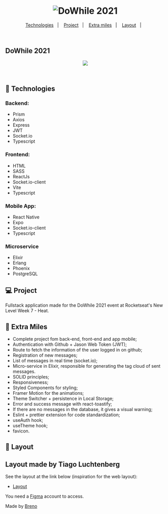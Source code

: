 <h1 align="center">
    <img alt="DoWhile 2021" title="DoWhile 2021" src="https://user-images.githubusercontent.com/67246528/138088560-ad0dfd1c-1dbb-447f-9642-a8f3008695a8.png" />
</h1>

<p align="center">
  <a href="#-technologies">Technologies</a>&nbsp;&nbsp;&nbsp;|&nbsp;&nbsp;&nbsp;
  <a href="#-project">Project</a>&nbsp;&nbsp;&nbsp;|&nbsp;&nbsp;&nbsp;
   <a href="#-Extra-miles">Extra miles</a>&nbsp;&nbsp;&nbsp;|&nbsp;&nbsp;&nbsp;
  <a href="#-layout">Layout</a>&nbsp;&nbsp;&nbsp;|&nbsp;&nbsp;&nbsp;
</p>

<br>

## DoWhile 2021

<p  align="center">
  <img src="https://user-images.githubusercontent.com/67246528/138088767-84309a13-0ca9-44d6-8df3-9bfb25731cb5.png"/>
</p>

<br>

## 🧪 Technologies 

### Backend:

- Prism 
- Axios 
- Express 
- JWT 
- Socket.io 
- Typescript 

### Frontend:

- HTML 
- SASS 
- ReactJs 
- Socket.io-client 
- Vite 
- Typescript 

### Mobile App:

- React Native 
- Expo 
- Socket.io-client 
- Typescript 

### Microservice

- Elixir
- Erlang
- Phoenix
- PostgreSQL

## 💻 Project

Fullstack application made for the DoWhile 2021 event at Rocketseat's New Level Week 7 - Heat.


## 🚀 Extra Miles 

- Complete project fom back-end, front-end and app mobile;
- Authentication with Github + Jason Web Token (JWT);
- Route to fetch the information of the user logged in on github;
- Registration of new messages;
- List of messages in real time (socket.io);
- Micro-service in Elixir, responsible for generating the tag cloud of sent messages.
- SOLID principles;
- Responsiveness;
- Styled Components for styling;
- Framer Motion for the animations;
- Theme Switcher + persistence in Local Storage;
- Error and success message with react-toastify;
- If there are no messages in the database, it gives a visual warning;
- Eslint + prettier extension for code standardization;
- useAuth hook;
- useTheme hook;
- favicon.

## 🔖 Layout

## Layout made by Tiago Luchtenberg

See the layout at the link below (inspiration for the web layout):

- [Layout](https://www.figma.com/community/file/1031699316177416916)

You need a [Figma](http://figma.com/) account to access.

Made by [Breno](https://www.github.com/BrenoBertapele) 
